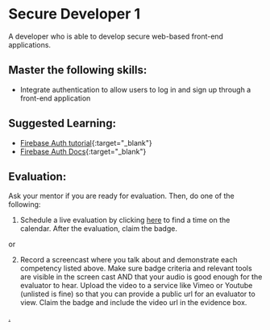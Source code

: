 # Secure Developer 1

A developer who is able to develop secure web-based front-end applications.

## Master the following skills:

* Integrate authentication to allow users to log in and sign up through a front-end application

## Suggested Learning:

* [Firebase Auth tutorial](https://www.youtube.com/watch?v=aN1LnNq4z54&list=PL4cUxeGkcC9jUPIes_B8vRjn1_GaplOPQ){:target="_blank"}
* [Firebase Auth Docs](https://firebase.google.com/docs/auth){:target="_blank"}

## Evaluation:

Ask your mentor if you are ready for evaluation. Then, do one of the following:

1. Schedule a live evaluation by clicking [here](https://calendly.com/codex-evaluations/3?a1=Secure%20Developer%201&a2=sTJo44leTWWer9nZRFkWkg) to find a time on the calendar. After the evaluation, claim the badge.

or

2. Record a screencast where you talk about and demonstrate each competency listed above. Make sure badge criteria and relevant tools are visible in the screen cast AND that your audio is good enough for the evaluator to hear. Upload the video to a service like Vimeo or Youtube (unlisted is fine) so that you can provide a public url for an evaluator to view. Claim the badge and include the video url in the evidence box.

[.](level-3)